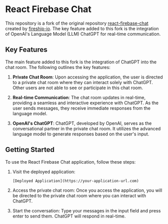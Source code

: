 # React Firebase Chat

This repository is a fork of the original repository [react-firebase-chat](https://github.com/fireship-io/react-firebase-chat) created by [fireship-io](https://github.com/fireship-io). The key feature added to this fork is the integration of OpenAI's Language Model (LLM) ChatGPT for real-time communication.

## Key Features

The main feature added to this fork is the integration of ChatGPT into the chat room. The following outlines the key features:

1. **Private Chat Room**: Upon accessing the application, the user is directed to a private chat room where they can interact solely with ChatGPT. Other users are not able to see or participate in this chat room.

2. **Real-time Communication**: The chat room updates in real-time, providing a seamless and interactive experience with ChatGPT. As the user sends messages, they receive immediate responses from the language model.

3. **OpenAI's ChatGPT**: ChatGPT, developed by OpenAI, serves as the conversational partner in the private chat room. It utilizes the advanced language model to generate responses based on the user's input.

## Getting Started

To use the React Firebase Chat application, follow these steps:

1. Visit the deployed application:

   ```
   [Deployed Application](https://your-application-url.com)
   ```

2. Access the private chat room: Once you access the application, you will be directed to the private chat room where you can interact with ChatGPT.

3. Start the conversation: Type your messages in the input field and press enter to send them. ChatGPT will respond in real-time.
